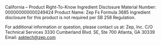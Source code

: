  
 
 
California – Product Right-To-Know Ingredient Disclosure 
Material Number: 000000000000249424 
Product Name: Zep Fs Formula 3685 
Ingredient disclosure for this product is not required per SB 258 Regulation. 
 
For additional information or question, please contact us at: 
Zep, Inc. 
C/O Technical Services 
3330 Cumberland Blvd. SE, Ste 700 
Atlanta, GA 30339 
Email: asktech@zep.com 
 
 
 
 
